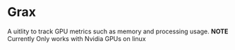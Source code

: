 # Grax
A uitlity to track GPU metrics such as memory and processing usage.
**NOTE** Currently Only works with Nvidia GPUs on linux
